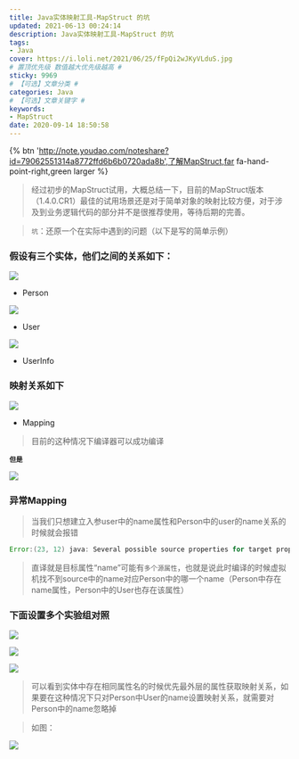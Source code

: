 ```yaml
---
title: Java实体映射工具-MapStruct 的坑
updated: 2021-06-13 00:24:14
description: Java实体映射工具-MapStruct 的坑
tags:
- Java 
cover: https://i.loli.net/2021/06/25/fFpQi2wJKyVLduS.jpg
# 置顶优先级 数值越大优先级越高 #
sticky: 9969
# 【可选】文章分类 #
categories: Java
# 【可选】文章关键字 #
keywords:
- MapStruct
date: 2020-09-14 18:50:58
---
```


{% btn 'http://note.youdao.com/noteshare?id=79062551314a8772ffd6b6b0720ada8b',了解MapStruct,far fa-hand-point-right,green larger %}

> 经过初步的MapStruct试用，大概总结一下，目前的MapStruct版本（1.4.0.CR1）最佳的试用场景还是对于简单对象的映射比较方便，对于涉及到业务逻辑代码的部分并不是很推荐使用，等待后期的完善。


> `坑`：还原一个在实际中遇到的问题（以下是写的简单示例）

### 假设有三个实体，他们之间的关系如下：

![](https://i.loli.net/2021/06/19/RPqWIJ8MQsod9xe.png)

- Person

![](https://i.loli.net/2021/06/19/u1iMpa3O5rQsFv4.png)

- User

![](https://i.loli.net/2021/06/19/2wNXIHbZpB6Rmkq.png)

- UserInfo

### 映射关系如下

![](https://i.loli.net/2021/06/19/xsrVI1JtNRMPThi.png)
- Mapping

> 目前的这种情况下编译器可以成功编译

__`但是`__

![](https://i.loli.net/2021/06/19/CUjJeSox9gfQRdV.png)

### 异常Mapping

> 当我们只想建立入参user中的name属性和Person中的user的name关系的时候就会报错

```java
Error:(23, 12) java: Several possible source properties for target property "name".
```

> 直译就是目标属性“name”可能有`多个源属性`，也就是说此时编译的时候虚拟机找不到source中的name对应Person中的哪一个name（Person中存在name属性，Person中的User也存在该属性）

### 下面设置多个实验组对照

![](https://i.loli.net/2021/06/19/CUjJeSox9gfQRdV.png)

![](https://i.loli.net/2021/06/19/SsNZl6wuD5bAMxV.png)

![](https://i.loli.net/2021/06/19/xsrVI1JtNRMPThi.png)

> 可以看到实体中存在相同属性名的时候优先最外层的属性获取映射关系，如果要在这种情况下只对Person中User的name设置映射关系，就需要对Person中的name忽略掉

> 如图：

![](https://i.loli.net/2021/06/19/8hzrfpZg3k6nUWt.png)